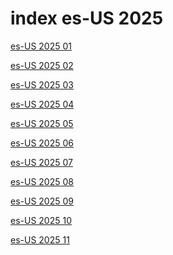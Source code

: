 # index es-US 2025

<a href="./01">es-US 2025 01</a>

<a href="./02">es-US 2025 02</a>

<a href="./03">es-US 2025 03</a>

<a href="./04">es-US 2025 04</a>

<a href="./05">es-US 2025 05</a>

<a href="./06">es-US 2025 06</a>

<a href="./07">es-US 2025 07</a>

<a href="./08">es-US 2025 08</a>

<a href="./09">es-US 2025 09</a>

<a href="./10">es-US 2025 10</a>

<a href="./11">es-US 2025 11</a>
